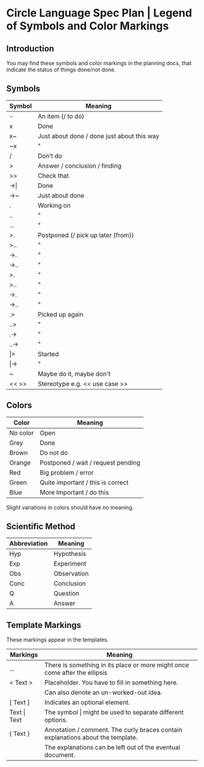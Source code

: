 ﻿Circle Language Spec Plan | Legend of Symbols and Color Markings
===============================================================


Introduction
------------

You may find these symbols and color markings in the planning docs, that indicate the status of things done/not done.

Symbols
-------

| Symbol | Meaning                                    |
|--------|--------------------------------------------|
| \-     | An item (/ to do)                          |
| x      | Done                                       |
| x~     | Just about done / done just about this way |
| ~x     | "                                          |
| /      | Don’t do                                   |
| \>     | Answer / conclusion / finding              |
| \>>    | Check that                                 |
| ->\|   | Done                                       |
| ->~    | Just about done                            |
| .      | Working on                                 |
| ..     | "                                          |
| ...    | "                                          |
| >.     | Postponed (/ pick up later (from))         |
| >..    | "                                          |
| ->.    | "                                          |
| ->..   | "                                          |
| \>.    | "                                          |
| \>..   | "                                          |
| -\>.   | "                                          |
| -\>..  | "                                          |
| .>     | Picked up again                            |
| ..>    | "                                          |
| .->    | "                                          |
| ..->   | "                                          |
| \|>    | Started                                    |
| \|->   | "                                          |
| ~      | Maybe do it, maybe don't                   |
| <<  >> | Stereotype e.g. << use case >>             |

Colors
------

| Color    | Meaning                            |
|----------|------------------------------------|
| No color | Open                               |
| Grey     | Done                               |
| Brown    | Do not do                          |
| Orange   | Postponed / wait / request pending |
| Red      | Big problem / error                |
| Green    | Quite important / this is correct  |
| Blue     | More Important / do this           |

Slight variations in colors should have no meaning.


Scientific Method
-----------------

| Abbreviation | Meaning     |
|--------------| ------------|
| Hyp          | Hypothesis  |
| Exp          | Experiment  |
| Obs          | Observation |
| Conc         | Conclusion  |
| Q            | Question    |
| A            | Answer      |


Template Markings
-----------------

These markings appear in the templates.

| Markings     | Meaning                                                                         |
|--------------| --------------------------------------------------------------------------------|
| ...          | There is something in its place or more might once  come after the ellipsis     |
| < Text >     | Placeholder. You have to fill in something here.                                |
|              | Can also denote an un-worked-out idea.                                          |
| [ Text ]     | Indicates an optional element.                                                  |
| Text \| Text | The symbol \| might be  used to separate different options.                     |
| { Text }     | Annotation / comment. The curly braces contain explanations about the template. |
|              | The explanations can be left out of the eventual document.                      |
